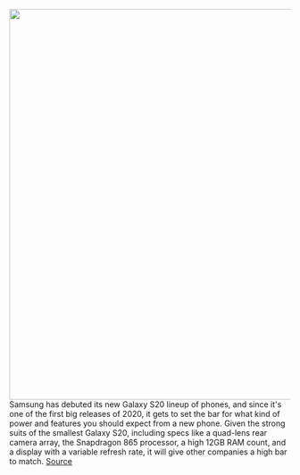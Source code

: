 <img src='https://cdn.vox-cdn.com/thumbor/Po6sDN4HzGshyM_wlm70JlqLPTk=/0x0:2040x1360/1200x800/filters:focal(877x568:1203x894)/cdn.vox-cdn.com/uploads/chorus_image/image/66295032/vpavic_200206_3899_0105.0.jpg' width='700px' /><br/>
Samsung has debuted its new Galaxy S20 lineup of phones, and since it's one of the first big releases of 2020, it gets to set the bar for what kind of power and features you should expect from a new phone. Given the strong suits of the smallest Galaxy S20, including specs like a quad-lens rear camera array, the Snapdragon 865 processor, a high 12GB RAM count, and a display with a variable refresh rate, it will give other companies a high bar to match.
<a href='https://www.theverge.com/2020/2/11/21128464/samsung-galaxy-s20-comparison-google-pixel-4-oneplus-7t-note-10-s10-lg-g8x'> Source <a/>